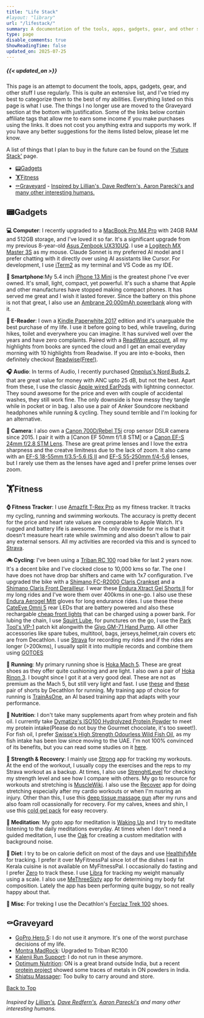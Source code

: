 ```yaml
---
title: "Life Stack"
#layout: "library"
url: "/lifestack/"
summary: A documentation of the tools, apps, gadgets, gear, and other stuff I use regularly.
type: page
disable_comments: true
ShowReadingTime: false
updated_on: 2025-07-25
---
```



#####  {{< updated_on >}}

This page is an attempt to document the tools, apps, gadgets, gear, and other stuff I use regularly. This is quite an extensive list, and I've tried my best to categorize them to the best of my abilities. Everything listed on this page is what I use. The things I no longer use are moved to the Graveyard section at the bottom with justification. Some of the links below contain affiliate tags that allow me to earn some income if you make purchases using the links. It does not cost you anything extra and supports my work. If you have any better suggestions for the items listed below, please let me know.

A list of things that I plan to buy in the future can be found on the ['Future Stack'](/futurestack/) page.


<div id="top"></div>


- [📟Gadgets](#gadgets)
- [🏋Fitness](#fitness)
- [⚰️Graveyard](#️graveyard)
        - [Inspired by Lillian's, Dave Redfern's, Aaron Parecki's and many other interesting humans.](#inspired-by-lillians-dave-redferns-aaron-pareckis-and-many-other-interesting-humans)

## 📟Gadgets

**💻 Computer**: I recently upgraded to a [MacBook Pro M4 Pro](https://www.apple.com/ae/shop/buy-mac/macbook-pro/14-inch-m4) with 24GB RAM and 512GB storage, and I've loved it so far. It's a significant upgrade from my previous 8-year-old [Asus Zenbook UX310UQ](https://www.asus.com/bt/laptops/for-home/zenbook/asus-zenbook-ux310uq/). I use a [Logitech MX Master 3S](https://geni.us/rs-mx-3s) as my mouse. Claude Sonnet is my preferred AI model and I prefer chatting with it directly over using AI assistants like Cursor. For development, I use [iTerm2](https://iterm2.com) as my terminal and VS Code as my IDE.

**📱 Smartphone**:My 5.4 inch [iPhone 13 Mini](https://geni.us/rsh-13-mini) is the greatest phone I've ever owned. It's small, light, compact, yet powerful. It's such a shame that Apple and other manufactures have stopped making compact phones. It has served me great and I wish it lasted forever. Since the battery on this phone is not that great, I also use an [Ambrane 20,000mAh powerbank](https://geni.us/rsh-ambrane-20000) along with it.

**📖 E-Reader**: I own a [Kindle Paperwhite 2017](https://geni.us/rsh-kindle-paperwhite) edition and it's unarguable the best purchase of my life. I use it before going to bed, while traveling, during hikes, toilet and everywhere you can imagine. It has survived well over the years and have zero complaints. Paired with a [ReadWise account](https://readwise.io/rishikesh/), all my highlights from books are synced the cloud and I get an email everyday morning with 10 highlights from Readwise. If you are into e-books, then definitely checkout [Readwise(Free!)](https://readwise.io/rishikesh/).


**🎧 Audio**: In terms of Audio, I recently purchased [Oneplus's Nord Buds 2](https://geni.us/rsh-nord-buds-2), that are great value for money with ANC upto 25 dB, but not the best. Apart from these, I use the classic [Apple wired EarPods](https://geni.us/rsh-earpods) with lightning connector. They sound awesome for the price and even with couple of accidental washes, they still work fine. The only downside is how messy they tangle while in pocket or in bag. I also use a pair of Anker Soundcore neckband headphones while running & cycling. They sound terrible and I'm looking for an alternative.

**📸 Camera**: I also own a [Canon 700D/Rebel T5i](https://geni.us/rsh-700d) crop sensor DSLR camera since 2015. I pair it with a [Canon EF 50mm f/1.8 STM] or a [Canon EF-S 24mm f/2.8 STM Lens](https://geni.us/rsh-canon-24mm). These are great prime lenses and I love the extra sharpness and the creatve limitness due to the lack of zoom.  It also came with an [EF-S 18-55mm f/3.5-5.6 IS II](https://geni.us/rsh-canon-18-55) and [EF-S 55-250mm f/4-5.6](https://geni.us/rsh-canon-55-250) lenses, but I rarely use them as the lenses have aged and I prefer prime lenses over zoom.


## 🏋Fitness

**⌚️ Fitness Tracker**: I use [Amazfit T-Rex Pro](https://geni.us/rsh-trex-pro) as my fitness tracker. It tracks my cycling, running and swimming workouts. The accuracy is pretty decent for the price and heart rate values are comparable to Apple Watch. It's rugged and battery life is awesome. The only downside for me is that it doesn't measure heart rate while swimming and also doesn't allow to pair any external sensors. All my activities are recorded via this and is synced to [Strava](https://www.strava.com/athletes/67526871). 

**🚲 Cycling**: I've been using a [Triban RC 100](https://www.decathlon.in/p/8810364/road-bikes/road-bike-triban-rc100-drop-bar?id=8810364&type=p) road bike for last 2 years now. It's a decent bike and I've clocked close to 10,000 kms so far. The one I have does not have drop bar shifters and came with 1x7 configuration. I've upgraded the bike with a [Shimano FC-R2000 Claris Crankset](https://bumsonthesaddle.com/products/shimano-fc-r2000-claris-double-crankset-8-speed) and a [Shimano Claris Front Derailleur](https://www.cyclop.in/products/shimano-claris-front-derailleur). I wear these [Endura Xtract Gel Shorts II](https://www.endurasport.com/xtract-gel-short-ii-black/12926408.html) for my long rides and I've wore them over 400kms in one-go. I also use these [Endura Aerogel Mitt](https://www.endurasport.com/fs260-pro-aerogel-mitt-navy/12929042.html) gloves for long endurance rides. I use these these [CateEye Omni 5](https://geni.us/rsh-cateye-omni5) rear LEDs that are battery powered and also these rechargable [cheap front lights](https://geni.us/rsh-bike-front-light) that can be charged using a power bank. For lubing the chain, I use [Squirt Lube](https://geni.us/rsh-squirt-lube), for punctures on the go, I use the [Park Tool's VP-1](https://geni.us/rsh-park-tool-vp1) patch kit alongwith the [Giyo GM-71 Hand Pump](https://www.cyclop.in/products/giyo-gm-71-pump). All other accessories like spare tubes, multitool, bags, jerseys,helmet,rain covers etc are from Decathlon. I use [Strava](https://www.strava.com/athletes/67526871) for recording my rides and if the rides are longer (>200kms), I usually split it into multiple records and combine them using [GOTOES](https://gotoes.org/strava/Combine_GPX_TCX_FIT_Files.php)


**🏃 Running**: My primary running shoe is [Hoka Mach 5](https://geni.us/rsh-hoka-mach5). These are great shoes as they offer quite cushioning and are light. I also own a pair of [Hoka Rinon 3](https://geni.us/rsh-hoka-rincon3). I bought since I got it at a very good deal. These are not as premium as the Mach 5, but still very light and fast. I use [these](https://www.decathlon.com/collections/running-shorts/products/running-breathable-shorts-dry-333374) and [these](https://www.decathlon.com/collections/running-shorts/products/running-lightweight-shorts-dry-119678) pair of shorts by Decathlon for running. My training app of choice for running is [TrainAsOne](https://beta.trainasone.com/register?referrer_token=XKWCgV2Kr9FdCV5G98lQ), an AI based training app that adapts with your performance. 

**🍎 Nutrition**: I don't take many supplements apart from whey protein and fish oil. I currently take [Dymatize's ISO100 Hydrolyzed Protein Powder](https://geni.us/rs-dymatize) to meet my protein intake(Please do not buy the Gourmet chocolate, it's too sweet!). For fish oil, I prefer [Swisse's High Strength Odourless Wild Fish Oil](https://geni.us/rsh-swisse-fish-oil), as my fish intake has been low since moving to the UAE. I'm not 100% convinced of its benefits, but you can read some studies on it [here](https://examine.com/supplements/fish-oil/).


**💪 Strength & Recovery**: I mainly use [Strong](https://www.strong.app/?utm_source=rishikeshs.com) app for tracking my workouts. At the end of the workout, I usually copy the exercises and the reps to my Strava workout as a backup. At times, I also use [StrenghtLevel](https://strengthlevel.com/?utm_source=rishikeshs.com) for checking my strength level and see how I compare with others. My go to resource for workouts and stretching is [MuscleWiki](https://musclewiki.com/?utm_source=rishikeshs.com). I also use the [Recover](https://recoverathletics.com/?utm_source=rishikeshs.com) app for doing stretching especially after my cardio workouts or when I'm nusring an injury. Other than this, I use this [deep tissue massage gun](https://geni.us/rsh-beatxp-massager) after my runs and also foam roll ocassionally for recovery. For my calves, knees and shin, I use this [cold gel pack](https://geni.us/rsh-inyx-cold-gel) for easy recovery.


**🧘 Meditation**: My goto app for meditation is [Waking Up](https://dynamic.wakingup.com/shareOpenAccess/SC0DD5FAC) and I try to meditate listening to the daily meditations everyday. At times when I don't need a guided meditation, I use the [Oak](https://apps.apple.com/us/app/oak-meditation-breathing/id1210209691) for creating a custom meditation with background noise.

**🥗 Diet**: I try to be on calorie deficit on most of the days and use [HealthifyMe](https://www.healthifyme.com/in/?utm_source=rishikeshs.com) for tracking. I prefer it over MyFitnessPal since lot of the dishes I eat in Kerala cuisine is not available on MyFitnessPal. I occasionally do fasting and I prefer [Zero](https://zerolongevity.com/?utm_source=rishikeshs.com) to track these. I use [Libra](https://libra-app.eu/?utm_source=rishikeshs.com) for tracking my weight manually using a scale. I also use [MeThreeSixty](https://www.methreesixty.com/?utm_source=rishikeshs.com) app for determining my body fat composition. Lately the app has been performing quite buggy, so not really happy about that.

**🎲 Misc**: For treking I use the Decathlon's [Forclaz Trek 100](https://www.decathlon.in/p/8319097/men-s-shoes/men-waterproof-trekking-boots-100-grey?id=8319097&type=p) shoes. 



## ⚰️Graveyard

- [GoPro Hero 5](https://geni.us/rsh-trex-pro): I do not use it anymore. It's one of the worst purchase decisions of my life.
- [Montra MadRock](https://montra.in/bikes/mtb/montra-madrock-27-5t/): Upgraded to Triban RC100
- [Kalenji Run Support](https://geni.us/rsh-squirt-lube): I do not run in these anymore.
- [Optimum Nutrition](https://geni.us/rsh-optimum-nutrition): ON is a great brand outside India, but a recent [protein project](https://twitter.com/theliverdr/status/1629670100595888128?lang=en) showed some traces of metals in ON   powders in India. 
- [Shiatsu Massager](https://geni.us/rsh-shiatsu-massager): Too bulky to carry around and store.



[Back to Top](#top)



###### Inspired by [Lillian's](https://anomalily.net/life-stack/?utm_source=rishikeshs.com), [Dave Redfern's](https://daveredfern.com/uses/?utm_source=rishikeshs.com), [Aaron Parecki's](https://aaronparecki.com/life-stack/?utm_source=rishikeshs.com) and many other interesting humans.

